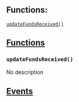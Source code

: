 

## Functions:
[`updateFundsReceived()`](#IMapleToken-updateFundsReceived--)


## <u>Functions</u>

### `updateFundsReceived()`
No description

## <u>Events</u>

